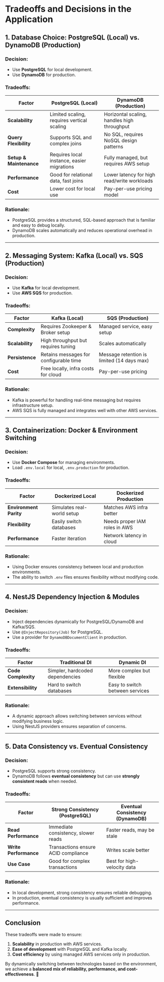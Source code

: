 # Tradeoffs and Decisions in the Application

## 1. **Database Choice: PostgreSQL (Local) vs. DynamoDB (Production)**

### **Decision:**
- Use **PostgreSQL** for local development.
- Use **DynamoDB** for production.

### **Tradeoffs:**
| Factor | PostgreSQL (Local) | DynamoDB (Production) |
|--------|-------------------|-----------------------|
| **Scalability** | Limited scaling, requires vertical scaling | Horizontal scaling, handles high throughput |
| **Query Flexibility** | Supports SQL and complex joins | No SQL, requires NoSQL design patterns |
| **Setup & Maintenance** | Requires local instance, easier migrations | Fully managed, but requires AWS setup |
| **Performance** | Good for relational data, fast joins | Lower latency for high read/write workloads |
| **Cost** | Lower cost for local use | Pay-per-use pricing model |

### **Rationale:**
- PostgreSQL provides a structured, SQL-based approach that is familiar and easy to debug locally.
- DynamoDB scales automatically and reduces operational overhead in production.

---

## 2. **Messaging System: Kafka (Local) vs. SQS (Production)**

### **Decision:**
- Use **Kafka** for local development.
- Use **AWS SQS** for production.

### **Tradeoffs:**
| Factor | Kafka (Local) | SQS (Production) |
|--------|--------------|------------------|
| **Complexity** | Requires Zookeeper & Broker setup | Managed service, easy setup |
| **Scalability** | High throughput but requires tuning | Scales automatically |
| **Persistence** | Retains messages for configurable time | Message retention is limited (14 days max) |
| **Cost** | Free locally, infra costs for cloud | Pay-per-use pricing |

### **Rationale:**
- Kafka is powerful for handling real-time messaging but requires infrastructure setup.
- AWS SQS is fully managed and integrates well with other AWS services.

---

## 3. **Containerization: Docker & Environment Switching**

### **Decision:**
- Use **Docker Compose** for managing environments.
- Load `.env.local` for local, `.env.production` for production.

### **Tradeoffs:**
| Factor | Dockerized Local | Dockerized Production |
|--------|----------------|----------------------|
| **Environment Parity** | Simulates real-world setup | Matches AWS infra better |
| **Flexibility** | Easily switch databases | Needs proper IAM roles in AWS |
| **Performance** | Faster iteration | Network latency in cloud |

### **Rationale:**
- Using Docker ensures consistency between local and production environments.
- The ability to switch `.env` files ensures flexibility without modifying code.

---

## 4. **NestJS Dependency Injection & Modules**

### **Decision:**
- Inject dependencies dynamically for PostgreSQL/DynamoDB and Kafka/SQS.
- Use `@InjectRepository(Job)` for PostgreSQL.
- Use a provider for `DynamoDBDocumentClient` in production.

### **Tradeoffs:**
| Factor | Traditional DI | Dynamic DI |
|--------|--------------|------------|
| **Code Complexity** | Simpler, hardcoded dependencies | More complex but flexible |
| **Extensibility** | Hard to switch databases | Easy to switch between services |

### **Rationale:**
- A dynamic approach allows switching between services without modifying business logic.
- Using NestJS providers ensures separation of concerns.

---

## 5. **Data Consistency vs. Eventual Consistency**

### **Decision:**
- PostgreSQL supports strong consistency.
- DynamoDB follows **eventual consistency** but can use **strongly consistent reads** when needed.

### **Tradeoffs:**
| Factor | Strong Consistency (PostgreSQL) | Eventual Consistency (DynamoDB) |
|--------|--------------------------------|---------------------------------|
| **Read Performance** | Immediate consistency, slower reads | Faster reads, may be stale |
| **Write Performance** | Transactions ensure ACID compliance | Writes scale better |
| **Use Case** | Good for complex transactions | Best for high-velocity data |

### **Rationale:**
- In local development, strong consistency ensures reliable debugging.
- In production, eventual consistency is usually sufficient and improves performance.

---

## Conclusion
These tradeoffs were made to ensure:
1. **Scalability** in production with AWS services.
2. **Ease of development** with PostgreSQL and Kafka locally.
3. **Cost efficiency** by using managed AWS services only in production.

By dynamically switching between technologies based on the environment, we achieve a **balanced mix of reliability, performance, and cost-effectiveness**. 🚀

